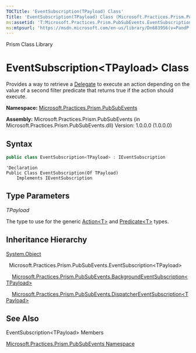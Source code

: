 ```yaml
---
TOCTitle: 'EventSubscription(TPayload) Class'
Title: 'EventSubscription(TPayload) Class (Microsoft.Practices.Prism.PubSubEvents)'
ms:assetid: 'T:Microsoft.Practices.Prism.PubSubEvents.EventSubscription\`1'
ms:mtpsurl: 'https://msdn.microsoft.com/en-us/library/Dn683956(v=PandP.50)'
---
```


Prism Class Library

EventSubscription&lt;TPayload&gt; Class
======================================================

Provides a way to retrieve a [Delegate](http://msdn2.microsoft.com/en-us/library/y22acf51) to execute an action depending on the value of a second filter predicate that returns true if the action should execute.

**Namespace:** [Microsoft.Practices.Prism.PubSubEvents](https://msdn.microsoft.com/en-us/library/microsoft.practices.prism.pubsubevents(v=pandp.50))

**Assembly:** Microsoft.Practices.Prism.PubSubEvents (in Microsoft.Practices.Prism.PubSubEvents.dll) Version: 1.0.0.0 (1.0.0.0)

Syntax
------

```C#
public class EventSubscription<TPayload> : IEventSubscription

```

```VB
'Declaration
Public Class EventSubscription(Of TPayload)
	Implements IEventSubscription
```

Type Parameters
---------------

<span id="templatesToggle"></span>

*TPayload*  

The type to use for the generic [Action&lt;T&gt;](http://msdn2.microsoft.com/en-us/library/018hxwa8) and [Predicate&lt;T&gt;](http://msdn2.microsoft.com/en-us/library/bfcke1bz) types.

Inheritance Hierarchy
---------------------

<span id="familyToggle"></span>[System.Object](http://msdn2.microsoft.com/en-us/library/e5kfa45b)

  Microsoft.Practices.Prism.PubSubEvents.EventSubscription&lt;TPayload&gt;

    [Microsoft.Practices.Prism.PubSubEvents.BackgroundEventSubscription&lt;TPayload&gt;](https://msdn.microsoft.com/en-us/library/dn683933(v=pandp.50))

    [Microsoft.Practices.Prism.PubSubEvents.DispatcherEventSubscription&lt;TPayload&gt;](https://msdn.microsoft.com/en-us/library/dn736239(v=pandp.50))

See Also
--------


EventSubscription&lt;TPayload&gt; Members

[Microsoft.Practices.Prism.PubSubEvents Namespace](https://msdn.microsoft.com/en-us/library/microsoft.practices.prism.pubsubevents(v=pandp.50))
